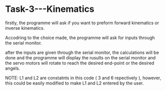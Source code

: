 # Task-3---Kinematics
firstly, the programme will ask if you want to preform forward kinematics or inverse kinematics.

Accodring to the choice made, the programme will ask for inputs through the serial monitor.

after the inputs are given through the serial monitor, the calculations will be done and the programme will display the rusults on the serial monitor and the servo motors will rotate to reach the desired end-point or the desired angels. 

NOTE: L1 and L2 are constatnts in this code ( 3 and 6 repectively ), however, this could be easily modified to make L1 and L2 entered by the user.
